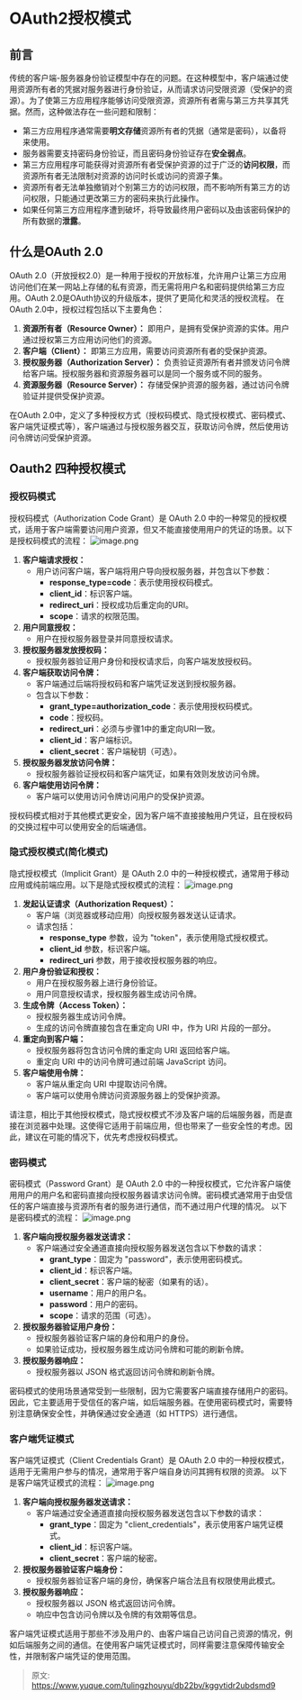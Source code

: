 # OAuth2授权模式


## 前言
传统的客户端-服务器身份验证模型中存在的问题。在这种模型中，客户端通过使用资源所有者的凭据对服务器进行身份验证，从而请求访问受限资源（受保护的资源）。为了使第三方应用程序能够访问受限资源，资源所有者需与第三方共享其凭据。然而，这种做法存在一些问题和限制：

- 第三方应用程序通常需要**明文存储**资源所有者的凭据（通常是密码），以备将来使用。
- 服务器需要支持密码身份验证，而且密码身份验证存在**安全弱点**。
- 第三方应用程序可能获得对资源所有者受保护资源的过于广泛的**访问权限**，而资源所有者无法限制对资源的访问时长或访问的资源子集。
- 资源所有者无法单独撤销对个别第三方的访问权限，而不影响所有第三方的访问权限，只能通过更改第三方的密码来执行此操作。
- 如果任何第三方应用程序遭到破坏，将导致最终用户密码以及由该密码保护的所有数据的**泄露**。

## 什么是OAuth 2.0
OAuth 2.0（开放授权2.0）是一种用于授权的开放标准，允许用户让第三方应用访问他们在某一网站上存储的私有资源，而无需将用户名和密码提供给第三方应用。OAuth 2.0是OAuth协议的升级版本，提供了更简化和灵活的授权流程。
在OAuth 2.0中，授权过程包括以下主要角色：

1. **资源所有者（Resource Owner）：** 即用户，是拥有受保护资源的实体。用户通过授权第三方应用访问他们的资源。
2. **客户端（Client）：** 即第三方应用，需要访问资源所有者的受保护资源。
3. **授权服务器（Authorization Server）：** 负责验证资源所有者并颁发访问令牌给客户端。授权服务器和资源服务器可以是同一个服务或不同的服务。
4. **资源服务器（Resource Server）：** 存储受保护资源的服务器，通过访问令牌验证并提供受保护资源。

在OAuth 2.0中，定义了多种授权方式（授权码模式、隐式授权模式、密码模式、客户端凭证模式等），客户端通过与授权服务器交互，获取访问令牌，然后使用访问令牌访问受保护资源。

## Oauth2 四种授权模式

### 授权码模式
授权码模式（Authorization Code Grant）是 OAuth 2.0 中的一种常见的授权模式，适用于客户端需要访问用户资源，但又不能直接使用用户的凭证的场景。以下是授权码模式的流程：
![image.png](./img/6U6wabLYbJ4g0Qfg/1703487401846-7176f7d9-540d-4a9c-a01d-421384366eb2-773074.png)

1. **客户端请求授权：**
   - 用户访问客户端，客户端将用户导向授权服务器，并包含以下参数：
      - **response_type=code**：表示使用授权码模式。
      - **client_id**：标识客户端。
      - **redirect_uri**：授权成功后重定向的URI。
      - **scope**：请求的权限范围。
2. **用户同意授权：**
   - 用户在授权服务器登录并同意授权请求。
3. **授权服务器发放授权码：**
   - 授权服务器验证用户身份和授权请求后，向客户端发放授权码。
4. **客户端获取访问令牌：**
   - 客户端通过后端将授权码和客户端凭证发送到授权服务器。
   - 包含以下参数：
      - **grant_type=authorization_code**：表示使用授权码模式。
      - **code**：授权码。
      - **redirect_uri**：必须与步骤1中的重定向URI一致。
      - **client_id**：客户端标识。
      - **client_secret**：客户端秘钥（可选）。
5. **授权服务器发放访问令牌：**
   - 授权服务器验证授权码和客户端凭证，如果有效则发放访问令牌。
6. **客户端使用访问令牌：**
   - 客户端可以使用访问令牌访问用户的受保护资源。

授权码模式相对于其他模式更安全，因为客户端不直接接触用户凭证，且在授权码的交换过程中可以使用安全的后端通信。

### 隐式授权模式(简化模式)
隐式授权模式（Implicit Grant）是 OAuth 2.0 中的一种授权模式，通常用于移动应用或纯前端应用。以下是隐式授权模式的流程：
![image.png](./img/6U6wabLYbJ4g0Qfg/1703487451323-af19a472-1925-4aef-964b-8c7f715ac04c-392032.png)

1. **发起认证请求（Authorization Request）：**
   - 客户端（浏览器或移动应用）向授权服务器发送认证请求。
   - 请求包括：
      - **response_type** 参数，设为 "token"，表示使用隐式授权模式。
      - **client_id** 参数，标识客户端。
      - **redirect_uri** 参数，用于接收授权服务器的响应。
2. **用户身份验证和授权：**
   - 用户在授权服务器上进行身份验证。
   - 用户同意授权请求，授权服务器生成访问令牌。
3. **生成令牌（Access Token）：**
   - 授权服务器生成访问令牌。
   - 生成的访问令牌直接包含在重定向 URI 中，作为 URI 片段的一部分。
4. **重定向到客户端：**
   - 授权服务器将包含访问令牌的重定向 URI 返回给客户端。
   - 重定向 URI 中的访问令牌可通过前端 JavaScript 访问。
5. **客户端使用令牌：**
   - 客户端从重定向 URI 中提取访问令牌。
   - 客户端可以使用令牌访问资源服务器上的受保护资源。

请注意，相比于其他授权模式，隐式授权模式不涉及客户端的后端服务器，而是直接在浏览器中处理。这使得它适用于前端应用，但也带来了一些安全性的考虑。因此，建议在可能的情况下，优先考虑授权码模式。

### 密码模式
密码模式（Password Grant）是 OAuth 2.0 中的一种授权模式，它允许客户端使用用户的用户名和密码直接向授权服务器请求访问令牌。密码模式通常用于由受信任的客户端直接与资源所有者的服务进行通信，而不通过用户代理的情况。
以下是密码模式的流程：
![image.png](./img/6U6wabLYbJ4g0Qfg/1703487433977-e69196ab-34d5-4ac6-b162-8ef9302bd7d1-293128.png)

1. **客户端向授权服务器发送请求：**
   - 客户端通过安全通道直接向授权服务器发送包含以下参数的请求：
      - **grant_type**：固定为 "password"，表示使用密码模式。
      - **client_id**：标识客户端。
      - **client_secret**：客户端的秘密（如果有的话）。
      - **username**：用户的用户名。
      - **password**：用户的密码。
      - **scope**：请求的范围（可选）。
2. **授权服务器验证用户身份：**
   - 授权服务器验证客户端的身份和用户的身份。
   - 如果验证成功，授权服务器生成访问令牌和可能的刷新令牌。
3. **授权服务器响应：**
   - 授权服务器以 JSON 格式返回访问令牌和刷新令牌。

密码模式的使用场景通常受到一些限制，因为它需要客户端直接存储用户的密码。因此，它主要适用于受信任的客户端，如后端服务器。在使用密码模式时，需要特别注意确保安全性，并确保通过安全通道（如 HTTPS）进行通信。

### 客户端凭证模式
客户端凭证模式（Client Credentials Grant）是 OAuth 2.0 中的一种授权模式，适用于无需用户参与的情况，通常用于客户端自身访问其拥有权限的资源。
以下是客户端凭证模式的流程：
![image.png](./img/6U6wabLYbJ4g0Qfg/1703487424489-078fdde1-df1f-4f61-b7e5-fda9dedeb5b3-905015.png)

1. **客户端向授权服务器发送请求：**
   - 客户端通过安全通道直接向授权服务器发送包含以下参数的请求：
      - **grant_type**：固定为 "client_credentials"，表示使用客户端凭证模式。
      - **client_id**：标识客户端。
      - **client_secret**：客户端的秘密。
2. **授权服务器验证客户端身份：**
   - 授权服务器验证客户端的身份，确保客户端合法且有权限使用此模式。
3. **授权服务器响应：**
   - 授权服务器以 JSON 格式返回访问令牌。
   - 响应中包含访问令牌以及令牌的有效期等信息。

客户端凭证模式适用于那些不涉及用户的、由客户端自己访问自己资源的情况，例如后端服务之间的通信。在使用客户端凭证模式时，同样需要注意保障传输安全性，并限制客户端凭证的使用范围。




> 原文: <https://www.yuque.com/tulingzhouyu/db22bv/kggvtidr2ubdsmd9>